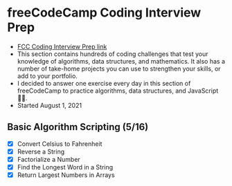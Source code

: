 # freeCodeCamp Coding Interview Prep
- [FCC Coding Interview Prep link](https://www.freecodecamp.org/learn/coding-interview-prep/)
- This section contains hundreds of coding challenges that test your knowledge of algorithms, data structures, and mathematics. It also has a number of take-home projects you can use to strengthen your skills, or add to your portfolio.
- I decided to answer one exercise every day in this section of freeCodeCamp to practice algorithms, data structures, and JavaScript 👨‍💻.
- Started August 1, 2021

## Basic Algorithm Scripting (5/16)
- [x] Convert Celsius to Fahrenheit 
- [x] Reverse a String
- [x] Factorialize a Number 
- [x] Find the Longest Word in a String 
- [x] Return Largest Numbers in Arrays